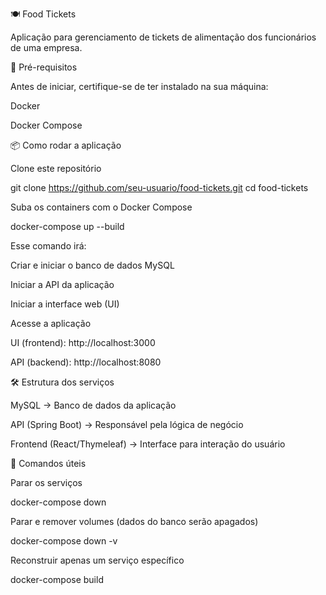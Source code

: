 🍽️ Food Tickets

Aplicação para gerenciamento de tickets de alimentação dos funcionários de uma empresa.

🚀 Pré-requisitos

Antes de iniciar, certifique-se de ter instalado na sua máquina:

Docker

Docker Compose

📦 Como rodar a aplicação

Clone este repositório

git clone https://github.com/seu-usuario/food-tickets.git
cd food-tickets


Suba os containers com o Docker Compose

docker-compose up --build


Esse comando irá:

Criar e iniciar o banco de dados MySQL

Iniciar a API da aplicação

Iniciar a interface web (UI)

Acesse a aplicação

UI (frontend): http://localhost:3000

API (backend): http://localhost:8080

🛠️ Estrutura dos serviços

MySQL → Banco de dados da aplicação

API (Spring Boot) → Responsável pela lógica de negócio

Frontend (React/Thymeleaf) → Interface para interação do usuário

🔧 Comandos úteis

Parar os serviços

docker-compose down


Parar e remover volumes (dados do banco serão apagados)

docker-compose down -v


Reconstruir apenas um serviço específico

docker-compose build <nome-do-servico>
